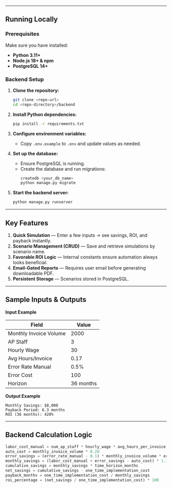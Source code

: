 
---

## Running Locally

### Prerequisites

Make sure you have installed:

- **Python 3.11+**
- **Node.js 18+ & npm**
- **PostgreSQL 14+**

### Backend Setup

1. **Clone the repository:**
   ```bash
   git clone <repo-url>
   cd <repo-directory>/backend
   ```

2. **Install Python dependencies:**
   ```bash
   pip install -r requirements.txt
   ```

3. **Configure environment variables:**
   - Copy `.env.example` to `.env` and update values as needed.

4. **Set up the database:**
   - Ensure PostgreSQL is running.
   - Create the database and run migrations:
     ```bash
     createdb <your_db_name>
     python manage.py migrate
     ```

5. **Start the backend server:**
   ```bash
   python manage.py runserver
   ```

---

## Key Features

1. **Quick Simulation** — Enter a few inputs → see savings, ROI, and payback instantly.
2. **Scenario Management (CRUD)** — Save and retrieve simulations by scenario name.
3. **Favorable ROI Logic** — Internal constants ensure automation always looks beneficial.
4. **Email-Gated Reports** — Requires user email before generating downloadable PDF.
5. **Persistent Storage** — Scenarios stored in PostgreSQL.

---

## Sample Inputs & Outputs

**Input Example**

| Field                  | Value     |
| ---------------------- | --------- |
| Monthly Invoice Volume | 2000      |
| AP Staff               | 3         |
| Hourly Wage            | 30        |
| Avg Hours/Invoice      | 0.17      |
| Error Rate Manual      | 0.5%      |
| Error Cost             | 100       |
| Horizon                | 36 months |

**Output Example**

```
Monthly Savings: $8,000
Payback Period: 6.3 months
ROI (36 months): 420%
```

---

## Backend Calculation Logic

```python
labor_cost_manual = num_ap_staff * hourly_wage * avg_hours_per_invoice * monthly_invoice_volume
auto_cost = monthly_invoice_volume * 0.20
error_savings = (error_rate_manual - 0.1) * monthly_invoice_volume * error_cost
monthly_savings = (labor_cost_manual + error_savings - auto_cost) * 1.1
cumulative_savings = monthly_savings * time_horizon_months
net_savings = cumulative_savings - one_time_implementation_cost
payback_months = one_time_implementation_cost / monthly_savings
roi_percentage = (net_savings / one_time_implementation_cost) * 100
```

